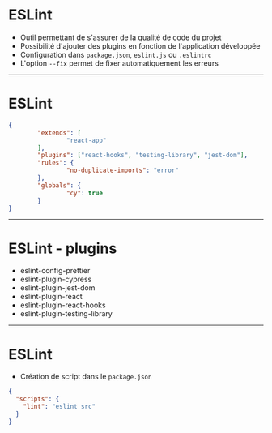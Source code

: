 # ESLint

* Outil permettant de s'assurer de la qualité de code du projet
* Possibilité d'ajouter des plugins en fonction de l'application développée
* Configuration dans `package.json`, `eslint.js` ou `.eslintrc`
* L'option `--fix` permet de fixer automatiquement les erreurs

---

# ESLint

```json
{
        "extends": [
                "react-app"
		],
        "plugins": ["react-hooks", "testing-library", "jest-dom"],
        "rules": {
                "no-duplicate-imports": "error"
        },
        "globals": {
                "cy": true
        }
}
```

---

# ESLint - plugins

* eslint-config-prettier
* eslint-plugin-cypress
* eslint-plugin-jest-dom
* eslint-plugin-react
* eslint-plugin-react-hooks
* eslint-plugin-testing-library

---

# ESLint

* Création de script dans le `package.json`

```json
{
  "scripts": {
    "lint": "eslint src"
  }
}
```
